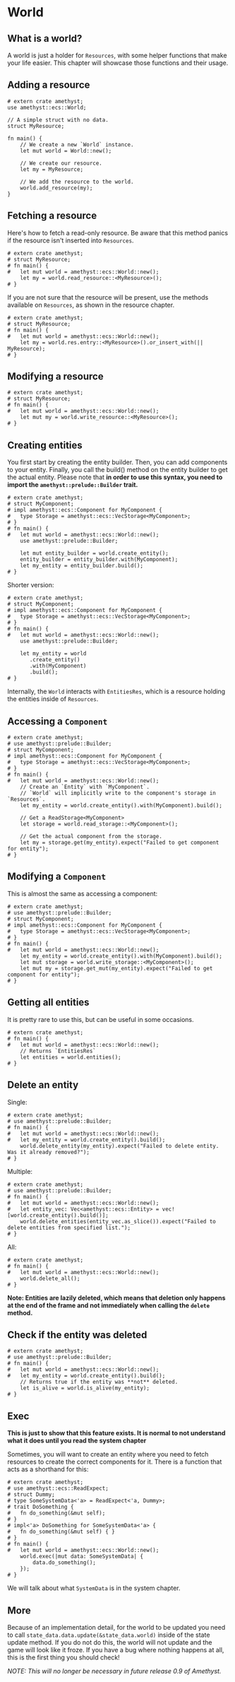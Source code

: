 # World

## What is a world?

A world is just a holder for `Resources`, with some helper functions that make your life easier.
This chapter will showcase those functions and their usage.

## Adding a resource

```rust,no_run,noplaypen
# extern crate amethyst;
use amethyst::ecs::World;

// A simple struct with no data.
struct MyResource;

fn main() {
    // We create a new `World` instance.
    let mut world = World::new();
    
    // We create our resource.
    let my = MyResource;
    
    // We add the resource to the world.
    world.add_resource(my);
}
```

## Fetching a resource

Here's how to fetch a read-only resource. Be aware that this method panics if the resource isn't inserted into `Resources`.
```rust,no_run,noplaypen
# extern crate amethyst;
# struct MyResource;
# fn main() {
#   let mut world = amethyst::ecs::World::new();
    let my = world.read_resource::<MyResource>();
# }
```

If you are not sure that the resource will be present, use the methods available on `Resources`, as shown in the resource chapter.
```rust,no_run,noplaypen
# extern crate amethyst;
# struct MyResource;
# fn main() {
#   let mut world = amethyst::ecs::World::new();
    let my = world.res.entry::<MyResource>().or_insert_with(|| MyResource);
# }
```

## Modifying a resource

```rust,no_run,noplaypen
# extern crate amethyst;
# struct MyResource;
# fn main() {
#   let mut world = amethyst::ecs::World::new();
    let mut my = world.write_resource::<MyResource>();
# }
```

## Creating entities

You first start by creating the entity builder.
Then, you can add components to your entity.
Finally, you call the build() method on the entity builder to get the actual entity.
Please note that **in order to use this syntax, you need to import the ``amethyst::prelude::Builder`` trait.**

```rust,no_run,noplaypen
# extern crate amethyst;
# struct MyComponent;
# impl amethyst::ecs::Component for MyComponent {
#   type Storage = amethyst::ecs::VecStorage<MyComponent>;
# }
# fn main() {
#   let mut world = amethyst::ecs::World::new();
    use amethyst::prelude::Builder;

    let mut entity_builder = world.create_entity();
    entity_builder = entity_builder.with(MyComponent);
    let my_entity = entity_builder.build();
# }
```

Shorter version:
```rust,no_run,noplaypen
# extern crate amethyst;
# struct MyComponent;
# impl amethyst::ecs::Component for MyComponent {
#   type Storage = amethyst::ecs::VecStorage<MyComponent>;
# }
# fn main() {
#   let mut world = amethyst::ecs::World::new();
    use amethyst::prelude::Builder;

    let my_entity = world
       .create_entity()
       .with(MyComponent)
       .build();
# }
```

Internally, the `World` interacts with `EntitiesRes`, which is a resource holding the entities inside of `Resources`.

## Accessing a `Component`

```rust,no_run,noplaypen
# extern crate amethyst;
# use amethyst::prelude::Builder;
# struct MyComponent;
# impl amethyst::ecs::Component for MyComponent {
#   type Storage = amethyst::ecs::VecStorage<MyComponent>;
# }
# fn main() {
#   let mut world = amethyst::ecs::World::new();
    // Create an `Entity` with `MyComponent`.
    // `World` will implicitly write to the component's storage in `Resources`.
    let my_entity = world.create_entity().with(MyComponent).build();
    
    // Get a ReadStorage<MyComponent>
    let storage = world.read_storage::<MyComponent>();
    
    // Get the actual component from the storage.
    let my = storage.get(my_entity).expect("Failed to get component for entity");
# }
```

## Modifying a `Component`

This is almost the same as accessing a component:

```rust,no_run,noplaypen
# extern crate amethyst;
# use amethyst::prelude::Builder;
# struct MyComponent;
# impl amethyst::ecs::Component for MyComponent {
#   type Storage = amethyst::ecs::VecStorage<MyComponent>;
# }
# fn main() {
#   let mut world = amethyst::ecs::World::new();
    let my_entity = world.create_entity().with(MyComponent).build();
    let mut storage = world.write_storage::<MyComponent>();
    let mut my = storage.get_mut(my_entity).expect("Failed to get component for entity");
# }
```

## Getting all entities

It is pretty rare to use this, but can be useful in some occasions.

```rust,no_run,noplaypen
# extern crate amethyst;
# fn main() {
#   let mut world = amethyst::ecs::World::new();
    // Returns `EntitiesRes`
    let entities = world.entities();
# }
```

## Delete an entity

Single:
```rust,no_run,noplaypen
# extern crate amethyst;
# use amethyst::prelude::Builder;
# fn main() {
#   let mut world = amethyst::ecs::World::new();
#   let my_entity = world.create_entity().build();
    world.delete_entity(my_entity).expect("Failed to delete entity. Was it already removed?");
# }
```

Multiple:
```rust,no_run,noplaypen
# extern crate amethyst;
# use amethyst::prelude::Builder;
# fn main() {
#   let mut world = amethyst::ecs::World::new();
#   let entity_vec: Vec<amethyst::ecs::Entity> = vec![world.create_entity().build()];
    world.delete_entities(entity_vec.as_slice()).expect("Failed to delete entities from specified list.");
# }
```

All:
```rust,no_run,noplaypen
# extern crate amethyst;
# fn main() {
#   let mut world = amethyst::ecs::World::new();
    world.delete_all();
# }
```

__Note: Entities are lazily deleted, which means that deletion only happens at the end of the frame and not immediately when calling the `delete` method.__

## Check if the entity was deleted

```rust,no_run,noplaypen
# extern crate amethyst;
# use amethyst::prelude::Builder;
# fn main() {
#   let mut world = amethyst::ecs::World::new();
#   let my_entity = world.create_entity().build();
    // Returns true if the entity was **not** deleted.
    let is_alive = world.is_alive(my_entity);
# }
```

## Exec

**This is just to show that this feature exists. It is normal to not understand what it does until you read the system chapter**

Sometimes, you will want to create an entity where you need to fetch resources to create the correct components for it.
There is a function that acts as a shorthand for this:

```rust,no_run,noplaypen
# extern crate amethyst;
# use amethyst::ecs::ReadExpect;
# struct Dummy;
# type SomeSystemData<'a> = ReadExpect<'a, Dummy>;
# trait DoSomething {
#   fn do_something(&mut self);
# }
# impl<'a> DoSomething for SomeSystemData<'a> {
#   fn do_something(&mut self) { }
# }
# fn main() {
#   let mut world = amethyst::ecs::World::new();
    world.exec(|mut data: SomeSystemData| {
        data.do_something();
    });
# }
```

We will talk about what `SystemData` is in the system chapter.

## More

Because of an implementation detail, for the world to be updated you need to call `state_data.data.update(&state_data.world)` inside of the state update method.
If you do not do this, the world will not update and the game will look like it froze.
If you have a bug where nothing happens at all, this is the first thing you should check!

*NOTE: This will no longer be necessary in future release 0.9 of Amethyst.*
